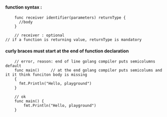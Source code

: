   #### function syntax : 

        func receiver identifier(parameters) returnType {
          //body
        }
        
        // receiver : optional
	// if a function is returning value, returnType is mandatory
	
#### curly braces must start at the end of function declaration

        // error, reason: end of line golang compiler puts semicolumns default
        func main() 	// at the end golang compiler puts semicolums and it it think funciton body is missing
        {
          fmt.Println("Hello, playground")
        }
        
        // ok
        func main() {
	        fmt.Println("Hello, playground")
        }

